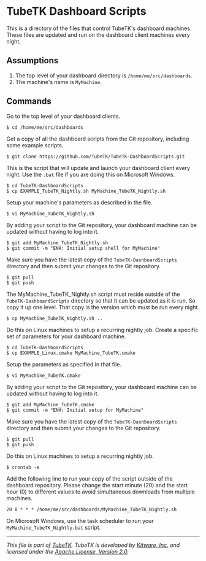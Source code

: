 TubeTK Dashboard Scripts
========================

This is a directory of the files that control TubeTK's dashboard machines. These files are updated and run on the dashboard client machines every night.

Assumptions
-----------

1. The top level of your dashboard directory is `/home/me/src/dashboards`.
2. The machine's name is `MyMachine`.

Commands
--------

Go to the top level of your dashboard clients.

    $ cd /home/me/src/dashboards

Get a copy of all the dashboard scripts from the Git repository, including some example scripts.

    $ git clone https://github.com/TubeTK/TubeTK-DashboardScripts.git

This is the script that will update and launch your dashboard client every night. Use the `.bat` file if you are doing this on Microsoft Windows.

    $ cd TubeTK-DashboardScripts
    $ cp EXAMPLE_TubeTK_Nightly.sh MyMachine_TubeTK_Nightly.sh

Setup your machine's parameters as described in the file.

    $ vi MyMachine_TubeTK_Nightly.sh

By adding your script to the Git repository, your dashboard machine can be updated without having to log into it.

    $ git add MyMachine_TubeTK_Nightly.sh
    $ git commit -m "ENH: Initial setup shell for MyMachine"

Make sure you have the latest copy of the `TubeTK-DashboardScripts` directory and then submit your changes to the Git repository.

    $ git pull
    $ git push

The MyMachine_TubeTK_Nightly.sh script must reside outside of the `TubeTK-DashboardScripts` directory so that it can be updated as it is run.  So copy it up one level.  That copy is the version which must be run every night.

    $ cp MyMachine_TubeTK_Nightly.sh ..

Do this on Linux machines to setup a recurring nightly job.
Create a specific set of parameters for your dashboard machine.

    $ cd TubeTK-DashboardScripts
    $ cp EXAMPLE_Linux.cmake MyMachine_TubeTK.cmake

Setup the parameters as specified in that file.

    $ vi MyMachine_TubeTK.cmake

By adding your script to the Git repository, your dashboard machine can be updated without having to log into it.

    $ git add MyMachine_TubeTK.cmake
    $ git commit -m "ENH: Initial setup for MyMachine"

Make sure you have the latest copy of the `TubeTK-DashboardScripts` directory and then submit your changes to the Git repository.

    $ git pull
    $ git push

Do this on Linux machines to setup a recurring nightly job.

    $ crontab -e

Add the following line to run your copy of the script outside of the dashboard repository.  Please change the start minute (20) and the start hour (0) to different values to avoid simultaneous downloads from multiple machines.

    20 0 * * * /home/me/src/dashboards/MyMachine_TubeTK_Nightly.sh

On Microsoft Windows, use the task scheduler to run your `MyMachine_TubeTK_Nightly.bat` script.

---
*This file is part of [TubeTK](http://www.tubetk.org). TubeTK is developed by [Kitware, Inc.](http://www.kitware.com) and licensed under the [Apache License, Version 2.0](http://www.apache.org/licenses/LICENSE-2.0).*
